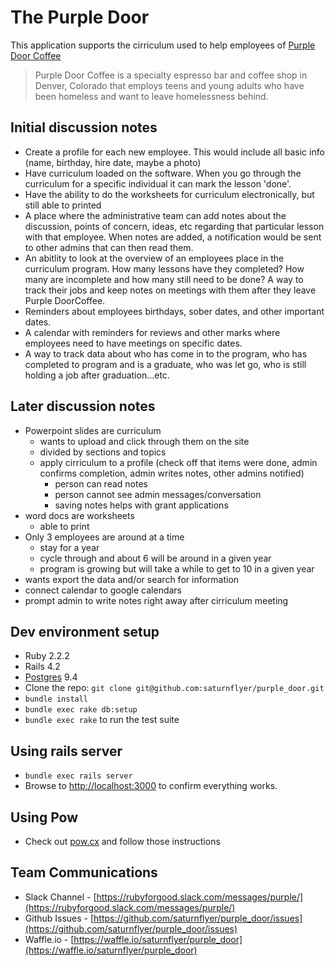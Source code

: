 # The Purple Door

This application supports the cirriculum used to help employees of [Purple Door Coffee](http://www.purpledoorcoffee.com)

> Purple Door Coffee is a specialty espresso bar and coffee shop in Denver, Colorado that employs teens and young adults who have been homeless and want to leave homelessness behind.

## Initial discussion notes

- Create a profile for each new employee. This would include all basic
info (name, birthday, hire date, maybe a photo)
- Have curriculum loaded on the software. When you go through the
curriculum for a specific individual it can mark the lesson 'done'.
- Have the ability to do the worksheets for curriculum electronically,
but still able to printed
- A place where the administrative team can add notes about the
discussion, points of concern, ideas, etc regarding that particular
lesson with that employee. When notes are added, a notification would
be sent to other admins that can then read them.
- An abitlity to look at the overview of an employees place in the
curriculum program. How many lessons have they completed? How many are
incomplete and how many still need to be done? A way to track their
jobs and keep notes on meetings with them after they leave Purple
DoorCoffee.
- Reminders about employees birthdays, sober dates, and other important dates.
- A calendar with reminders for reviews and other marks where
employees need to have meetings on specific dates.
- A way to track data about who has come in to the program, who has
completed to program and is a graduate, who was let go, who is still
holding a job after graduation...etc.

## Later discussion notes

- Powerpoint slides are curriculum
  - wants to upload and click through them on the site
  - divided by sections and topics
  - apply cirriculum to a profile (check off that items were done, admin confirms completion, admin writes notes, other admins notified)
    - person can read notes
    - person cannot see admin messages/conversation
    - saving notes helps with grant applications
- word docs are worksheets
  - able to print
- Only 3 employees are around at a time
  - stay for a year
  - cycle through and about 6 will be around in a given year
  - program is growing but will take a while to get to 10 in a given year
- wants export the data and/or search for information
- connect calendar to google calendars
- prompt admin to write notes right away after cirriculum meeting

## Dev environment setup

* Ruby 2.2.2
* Rails 4.2
* [Postgres](http://www.postgresql.org/) 9.4
* Clone the repo: `git clone git@github.com:saturnflyer/purple_door.git`
* `bundle install`
* `bundle exec rake db:setup`
* `bundle exec rake` to run the test suite

## Using rails server

* `bundle exec rails server`
* Browse to [http://localhost:3000](http://localhost:3000) to confirm everything works.

## Using Pow

* Check out [pow.cx](http://pow.cx) and follow those instructions

## Team Communications

* Slack Channel - [https://rubyforgood.slack.com/messages/purple/](https://rubyforgood.slack.com/messages/purple/)
* Github Issues - [https://github.com/saturnflyer/purple_door/issues](https://github.com/saturnflyer/purple_door/issues)
* Waffle.io - [https://waffle.io/saturnflyer/purple_door](https://waffle.io/saturnflyer/purple_door)

 


